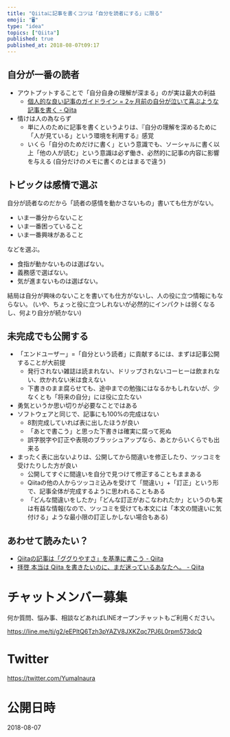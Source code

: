 ```yaml
---
title: "Qiitaに記事を書くコツは「自分を読者にする」に限る"
emoji: "🖥"
type: "idea"
topics: ["Qiita"]
published: true
published_at: 2018-08-07t09:17
---
```



## 自分が一番の読者

- アウトプットすることで「自分自身の理解が深まる」のが実は最大の利益
  - [個人的な良い記事のガイドライン = 2ヶ月前の自分が泣いて喜ぶような記事を書く - Qiita](https://qiita.com/jnchito/items/5c3eb3640ad57b3edc6c)
- 情けは人の為ならず
  - 単に人のために記事を書くというよりは、『自分の理解を深めるために「人が見ている」という環境を利用する』感覚
  - いくら「自分のためだけに書く」という意識でも、ソーシャルに書く以上「他の人が読む」という意識は必ず働き、必然的に記事の内容に影響を与える (自分だけのメモに書くのとはまるで違う)

## トピックは感情で選ぶ

自分が読者なのだから「読者の感情を動かさないもの」書いても仕方がない。

- いま一番分からないこと
- いま一番困っていること
- いま一番興味があること

などを選ぶ。

- 食指が動かないものは選ばない。
- 義務感で選ばない。
- 気が進まないものは選ばない。

結局は自分が興味のないことを書いても仕方がないし、人の役に立つ情報にもならない。
(いや、ちょっと役に立つしれないが必然的にインパクトは弱くなるし、何より自分が続かない)

## 未完成でも公開する

- 「エンドユーザー」=「自分という読者」に貢献するには、まずは記事公開することが大前提
  - 発行されない雑誌は読まれない、ドリップされないコーヒーは飲まれない、炊かれない米は食えない
  - 下書きのまま腐らせても、途中までの勉強にはなるかもしれないが、少なくとも「将来の自分」には役に立たない
- 勇気というか思い切りが必要なことではある
- ソフトウェアと同じで、記事にも100%の完成はない
  - 8割完成していれば表に出したほうが良い
  - 「あとで書こう」と思った下書きは確実に腐って死ぬ
  - 誤字脱字や訂正や表現のブラッシュアップなら、あとからいくらでも出来る
- まったく表に出ないよりは、公開してから間違いを修正したり、ツッコミを受けたりした方が良い
  - 公開してすぐに間違いを自分で見つけて修正することもままある
  - Qiitaの他の人からツッコミ込みを受けて「間違い」+「訂正」という形で、記事全体が完成するように思われることもある
  - 「どんな間違いをしたか」「どんな訂正がおこなわれたか」というのも実は有益な情報(なので、ツッコミを受けても本文には「本文の間違いに気付ける」ような最小限の訂正しかしない場合もある)

## あわせて読みたい？

- [Qiitaの記事は「ググりやすさ」を基準に書こう - Qiita](https://qiita.com/YumaInaura/items/09a6dfae85d8b4c4f2d8)
- [拝啓 本当は Qiita を書きたいのに、まだ迷っているあなたへ。 - Qiita](https://qiita.com/YumaInaura/items/4d2c602d59c62daa9344)








<!-- Update From Qiita API -->

# チャットメンバー募集


何か質問、悩み事、相談などあればLINEオープンチャットもご利用ください。

https://line.me/ti/g2/eEPltQ6Tzh3pYAZV8JXKZqc7PJ6L0rpm573dcQ





# Twitter


https://twitter.com/YumaInaura


<!-- Update From Qiita API -->



# 公開日時

2018-08-07
